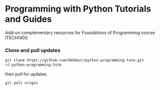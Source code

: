 # Programming with Python Tutorials and Guides
Add-on complementary resources for Foundations of Programming course ITECH1400

### Clone and pull updates
```bash
git clone https://github.com/hkhdair/python-programming-tute.git
cd python-programming-tute
```
then pull for updates
```bash
git pull origin
```
